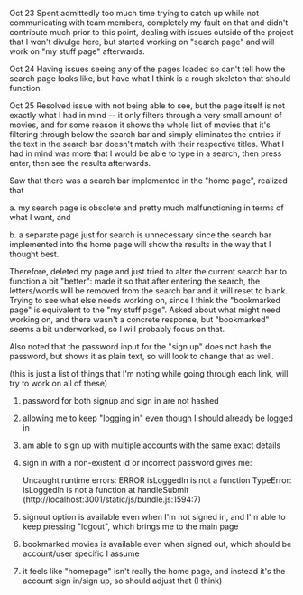 Oct 23
Spent admittedly too much time trying to catch up while not communicating with team members, completely my fault on that and didn't contribute much prior to this point, dealing with issues outside of the project that I won't divulge here, but started working on "search page" and will work on "my stuff page" afterwards.

Oct 24
Having issues seeing any of the pages loaded so can't tell how the search page looks like, but have what I think is a rough skeleton that should function.

Oct 25
Resolved issue with not being able to see, but the page itself is not exactly what I had in mind -- it only filters through a very small amount of movies, and for some reason it shows the whole list of movies that it's filtering through below the search bar and simply eliminates the entries if the text in the search bar doesn't match with their respective titles. What I had in mind was more that I would be able to type in a search, then press enter, then see the results afterwards.

Saw that there was a search bar implemented in the "home page", realized that

a. my search page is obsolete and pretty much malfunctioning in terms of what I want, and

b. a separate page just for search is unnecessary since the search bar implemented into the home page will show the results in the way that I thought best.

Therefore, deleted my page and just tried to alter the current search bar to function a bit "better": made it so that after entering the search, the letters/words will be removed from the search bar and it will reset to blank. Trying to see what else needs working on, since I think the "bookmarked page" is equivalent to the "my stuff page". Asked about what might need working on, and there wasn't a concrete response, but "bookmarked" seems a bit underworked, so I will probably focus on that.

Also noted that the password input for the "sign up" does not hash the password, but shows it as plain text, so will look to change that as well.

(this is just a list of things that I'm noting while going through each link, will try to work on all of these)

1. password for both signup and sign in are not hashed
2. allowing me to keep "logging in" even though I should already be logged in
3. am able to sign up with multiple accounts with the same exact details
4. sign in with a non-existent id or incorrect password gives me:

    Uncaught runtime errors:
    ERROR
    isLoggedIn is not a function
    TypeError: isLoggedIn is not a function
        at handleSubmit (http://localhost:3001/static/js/bundle.js:1594:7)

5. signout option is available even when I'm not signed in, and I'm able to keep pressing "logout", which brings me to the main page
6. bookmarked movies is available even when signed out, which should be account/user specific I assume
7. it feels like "homepage" isn't really the home page, and instead it's the account sign in/sign up, so should adjust that (I think)
